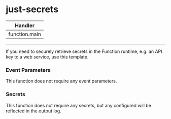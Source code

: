 # just-secrets

| Handler       |
| ------------- |
| function.main |

---

If you need to securely retrieve secrets in the Function runtime, e.g. an API key to a web service, use this template.

### Event Parameters

This function does not require any event parameters.

### Secrets

This function does not require any secrets, but any configured will be reflected in the output log.
